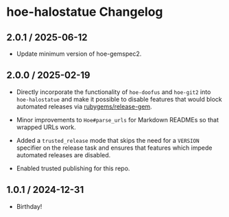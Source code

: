 # hoe-halostatue Changelog

## 2.0.1 / 2025-06-12

- Update minimum version of hoe-gemspec2.

## 2.0.0 / 2025-02-19

- Directly incorporate the functionality of `hoe-doofus` and `hoe-git2` into
  `hoe-halostatue` and make it possible to disable features that would block
  automated releases via [rubygems/release-gem][trusted].

- Minor improvements to `Hoe#parse_urls` for Markdown READMEs so that wrapped
  URLs work.

- Added a `trusted_release` mode that skips the need for a `VERSION` specifier
  on the release task and ensures that features which impede automated releases
  are disabled.

- Enabled trusted publishing for this repo.

## 1.0.1 / 2024-12-31

- Birthday!

[trusted]: https://github.com/rubygems/release-gem
